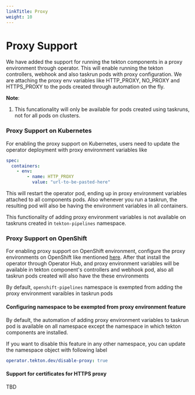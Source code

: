 ```yaml
---
linkTitle: Proxy
weight: 10
---
```

# Proxy Support

We have added the support for running the tekton components in a proxy environment through operator.
This will enable running the tekton controllers, webhook and also taskrun pods with proxy configuration.
We are attaching the proxy env variables like HTTP_PROXY, NO_PROXY and HTTPS_PROXY to the pods created
through automation on the fly.

**Note**:
1. This funcationality will only be available for pods created using taskruns, not for all pods on clusters.

### Proxy Support on Kubernetes

For enabling the proxy support on Kubernetes, users need to update the operator deployment with proxy environment 
variables like

```yaml
spec:
  containers:
    - env:
        - name: HTTP_PROXY
          value: "url-to-be-pasted-here"
```

This will restart the operator pod, ending up in proxy environment variables attached to all components pods. Also whenever you run
a taskrun, the resulting pod will also be having the environment variables in all containers.

This functionality of adding proxy environment variables is not available on taskruns created in `tekton-pipelines` namespace.

### Proxy Support on OpenShift

For enabling proxy support on OpenShift environment, configure the proxy environments on OpenShift like 
mentioned [here](https://docs.openshift.com/container-platform/4.7/networking/enable-cluster-wide-proxy.html). 
After that install the operator through Operator Hub, and proxy environment variables will be available in tekton
component's controllers and webhook pod, also all taskrun pods created will also have the these environments

By default, `openshift-pipelines` namespace is exempted from adding the proxy environment varaibles in taskrun pods

#### Configuring namespace to be exempted from proxy environment feature

By default, the automation of adding proxy environment variables to taskrun pod is available on
all namespace except the namespace in which tekton components are installed.

If you want to disable this feature in any other namespace, you can update the namespace
object with following label

```yaml
operator.tekton.dev/disable-proxy: true
```

#### Support for certificates for HTTPS proxy

TBD